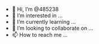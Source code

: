 - 👋 Hi, I’m @485238
- 👀 I’m interested in ...
- 🌱 I’m currently learning ...
- 💞️ I’m looking to collaborate on ...
- 📫 How to reach me ...
<!---
485238/485238 is a ✨ special ✨ repository because its `README.md` (this file) appears on your GitHub profile.
You can click the Preview link to take a look at your changes.
# scrapy stratproject scrapy 
# cd scrapy/scrapy/spiders
# scrapy genspider baidu https://baidu.com/
# Start the first crawler file
